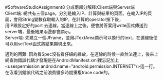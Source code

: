 #SoftwareStudioAssignment8
分成兩部分解釋:Client端與Server端  
Client端: 總共有三個page，分別是輸入IP、計算與結果的頁面。在輸入IP的頁面，會用String變數存取輸入的IP，在計算的operator按下後，  
用IP跟設定好的port 去連線。當連線上之後，便會將答案用write函式傳送到server端，最後結果兩邊都會顯示。  
Server端: 先建立一個JFrame，並用JTextArea顯示可以換行的text，在連線後便可以用setText函式將結果顯現出來。  
  
遇到的困難: 因為看Spec沒有看仔細的緣故，在連線的時候一直無法連上，後來上網查詢錯誤代碼才發現是在AndroidManifest.xml裡忘記加上  
<uses­permission android:name="android.permission.INTERNET"/>這一行。在沒看到錯誤代碼之前浪費蠻多時間重複trace code的。
